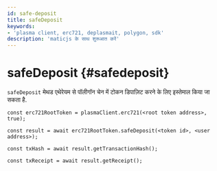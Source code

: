 ```yaml
---
id: safe-deposit
title: safeDeposit
keywords:
- 'plasma client, erc721, deplasmait, polygon, sdk'
description: 'maticjs के साथ शुरूआत करें'
---
```


# safeDeposit {#safedeposit}

`safeDeposit` मेथड एथेरेयम से पॉलीगॉन चेन में टोकन डिपाज़िट करने के लिए इस्तेमाल किया जा सकता है.

```
const erc721RootToken = plasmaClient.erc721(<root token address>, true);

const result = await erc721RootToken.safeDeposit(<token id>, <user address>);

const txHash = await result.getTransactionHash();

const txReceipt = await result.getReceipt();

```

